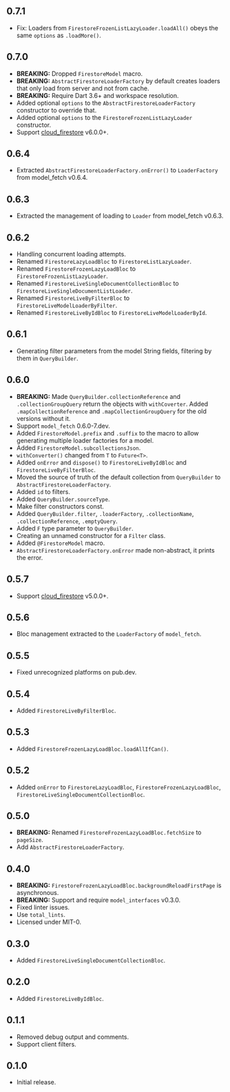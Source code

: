 ## 0.7.1

* Fix: Loaders from `FirestoreFrozenListLazyLoader.loadAll()` obeys the same `options` as `.loadMore()`.

## 0.7.0

* **BREAKING:** Dropped `FirestoreModel` macro.
* **BREAKING:** `AbstractFirestoreLoaderFactory` by default creates loaders that only load from server and not from cache.
* **BREAKING:** Require Dart 3.6+ and workspace resolution.
* Added optional `options` to the `AbstractFirestoreLoaderFactory` constructor to override that.
* Added optional `options` to the `FirestoreFrozenListLazyLoader` constructor.
* Support [cloud_firestore](https://pub.dev/packages/cloud_firestore) v6.0.0+.

## 0.6.4

* Extracted `AbstractFirestoreLoaderFactory.onError()` to `LoaderFactory` from model_fetch v0.6.4.

## 0.6.3

* Extracted the management of loading to `Loader` from model_fetch v0.6.3.

## 0.6.2

* Handling concurrent loading attempts.
* Renamed `FirestoreLazyLoadBloc` to `FirestoreListLazyLoader`.
* Renamed `FirestoreFrozenLazyLoadBloc` to `FirestoreFrozenListLazyLoader`.
* Renamed `FirestoreLiveSingleDocumentCollectionBloc` to `FirestoreLiveSingleDocumentListLoader`.
* Renamed `FirestoreLiveByFilterBloc` to `FirestoreLiveModelLoaderByFilter`.
* Renamed `FirestoreLiveByIdBloc` to `FirestoreLiveModelLoaderById`.

## 0.6.1

* Generating filter parameters from the model String fields, filtering by them in `QueryBuilder`.

## 0.6.0

* **BREAKING:** Made `QueryBuilder.collectionReference` and `.collectionGroupQuery` return the objects with `withCoverter`.
  Added `.mapCollectionReference` and `.mapCollectionGroupQuery` for the old versions without it.
* Support `model_fetch` 0.6.0-7.dev.
* Added `FirestoreModel.prefix` and `.suffix` to the macro to allow generating multiple loader factories for a model.
* Added `FirestoreModel.subcollectionsJson`.
* `withConverter()` changed from `T` to `Future<T>`.
* Added `onError` and `dispose()` to `FirestoreLiveByIdBloc` and `FirestoreLiveByFilterBloc`.
* Moved the source of truth of the default collection from `QueryBuilder` to `AbstractFirestoreLoaderFactory`.
* Added `id` to filters.
* Added `QueryBuilder.sourceType`.
* Make filter constructors const.
* Added `QueryBuilder.filter`, `.loaderFactory`, `.collectionName`, `.collectionReference`, `.emptyQuery`.
* Added `F` type parameter to `QueryBuilder`.
* Creating an unnamed constructor for a `Filter` class.
* Added `@FirestoreModel` macro.
* `AbstractFirestoreLoaderFactory.onError` made non-abstract, it prints the error.

## 0.5.7

* Support [cloud_firestore](https://pub.dev/packages/cloud_firestore) v5.0.0+.

## 0.5.6

* Bloc management extracted to the `LoaderFactory` of `model_fetch`.

## 0.5.5

* Fixed unrecognized platforms on pub.dev.

## 0.5.4

* Added `FirestoreLiveByFilterBloc`.

## 0.5.3

* Added `FirestoreFrozenLazyLoadBloc.loadAllIfCan()`.

## 0.5.2

* Added `onError` to `FirestoreLazyLoadBloc`, `FirestoreFrozenLazyLoadBloc`, `FirestoreLiveSingleDocumentCollectionBloc`.

## 0.5.0

* **BREAKING:** Renamed `FirestoreFrozenLazyLoadBloc.fetchSize` to `pageSize`.
* Add `AbstractFirestoreLoaderFactory`.

## 0.4.0

* **BREAKING:** `FirestoreFrozenLazyLoadBloc.backgroundReloadFirstPage` is asynchronous.
* **BREAKING:** Support and require `model_interfaces` v0.3.0.
* Fixed linter issues.
* Use `total_lints`.
* Licensed under MIT-0.

## 0.3.0

* Added `FirestoreLiveSingleDocumentCollectionBloc`.

## 0.2.0

* Added `FirestoreLiveByIdBloc`.

## 0.1.1

* Removed debug output and comments.
* Support client filters.

## 0.1.0

* Initial release.
